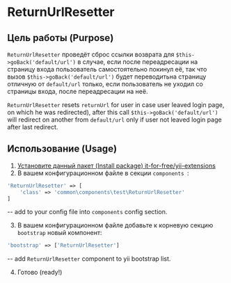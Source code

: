 
# ReturnUrlResetter

## Цель работы (Purpose)
`ReturnUrlResetter` проведёт сброс ссылки возврата  для `$this->goBack('default/url')` в случае, 
если после переадресации на страницу входа пользователь самостоятельно покинул её, так что
вызов `$this->goBack('default/url')`  будет переводитьна страницу отличную от `default/url` только,
если пользователь не уходил со страницы входа, после переадресации на неё. 

`ReturnUrlResetter` resets `returnUrl` for user in case user leaved login page,
 on which he was redirected), after this call `$this->goBack('default/url')` 
will redirect on another from `default/url` only if user not leaved login page
after last redirect.


## Использование (Usage)

1. [Установите данный пакет (Install package) it-for-free/yii-extensions](README.md)
2. В вашем конфигурационном файле в секции `components `:
```php
'ReturnUrlResetter' => [
	'class' => 'common\components\test\ReturnUrlResetter'
]
```
-- add to your config file into `components` config section.

3. В вашем конфигурационном файле добавьте к корневую секцию `bootstrap` новый компонент:
```php 
'bootstrap' => ['ReturnUrlResetter']
```
-- add `ReturnUrlResetter` component to yii bootstrap list.

4. Готово (ready!)
